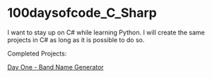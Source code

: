 # 100daysofcode_C_Sharp
I want to stay up on C# while learning Python. I will create the same projects in C# as long as it is possible to do so.

Completed Projects:

[Day One - Band Name Generator](https://github.com/vosjon/100daysofcode_C_Sharp/blob/main/DayOne/BandNameGenerator.cs)


